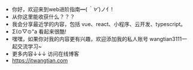 - 你好，欢迎来到web进阶指南━(*｀∀´*)ノ亻!
- 从你这里能收获什么？？？
- 我会分享最近学的内容，包括 vue、react、小程序、云开发、typescript。
- Σ(⊙▽⊙"a 看起来很酷!
- 嘿嘿，如果你对我的内容更有兴趣，欢迎添加我的私人账号  wangtian3111一起交流学习~
- 更多内容↓↓↓ 访问在线博客
- https://itwangtian.com
